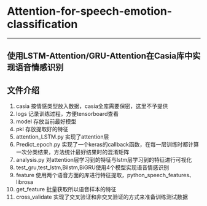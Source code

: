 # Attention-for-speech-emotion-classification

----
使用LSTM-Attention/GRU-Attention在Casia库中实现语音情感识别
----
## 文件介绍
1. casia 按情感类型放入数据，casia全库需要保密，这里不予提供
2. logs 记录训练过程，方便tensorboard查看
3. model 存放当前最好模型
4. pkl 存放提取好的特征
5. attention_LSTM.py 实现了attention层
6. Predict_epoch.py 实现了一个keras的callback函数，在每一层训练时都计算一次分类结果，方法统计最好结果时的混淆矩阵
7. analysis.py 对attention层学习到的特征与lstm层学习到的特征进行可视化
8. test_gru,test_lstm,Bilstm,BiGRU使用4个模型实现语音情感识别
9. feature 使用两个语音方面的库进行特征提取，python_speech_features、librosa
10. get_feature 批量获取所以语音样本的特征
11. cross_validate 实现了交叉验证和非交叉验证的方式来准备训练测试数据
